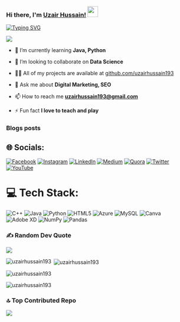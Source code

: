 ### Hi there, I'm [Uzair Hussain!](https://www.instagram.com/uzair.hussain1) <img src="https://github.com/TheDudeThatCode/TheDudeThatCode/blob/master/Assets/wave.gif" width="29px">

[![Typing SVG](https://readme-typing-svg.herokuapp.com?color=FFFFFF&lines=Software+Engineer;Digital+Marketer;Self-taught+Programmer;Always+Learning+new+techonologies)](https://git.io/typing-svg)

![](https://komarev.com/ghpvc/?username=uzairhussain193&color=blueviolet&label=Profile+Views)
<br />


- 🌱 I’m currently learning **Java, Python**

- 👯 I’m looking to collaborate on **Data Science**

- 👨‍💻 All of my projects are available at [github.com/uzairhussain193](github.com/uzairhussain193)

- 💬 Ask me about **Digital Marketing, SEO**

- 📫 How to reach me **uzairhussain193@gmail.com**

- ⚡ Fun fact **I love to teach and play**

### Blogs posts
<!-- BLOG-POST-LIST:START -->
<!-- BLOG-POST-LIST:END -->

## 🌐 Socials:
[![Facebook](https://img.shields.io/badge/Facebook-%231877F2.svg?logo=Facebook&logoColor=white)](https://facebook.com/uzairhussain19) [![Instagram](https://img.shields.io/badge/Instagram-%23E4405F.svg?logo=Instagram&logoColor=white)](https://instagram.com/uzair.hussain19) [![LinkedIn](https://img.shields.io/badge/LinkedIn-%230077B5.svg?logo=linkedin&logoColor=white)](https://linkedin.com/in/uzairhussain19) [![Medium](https://img.shields.io/badge/Medium-12100E?logo=medium&logoColor=white)](https://medium.com/@uzairhussain193) [![Quora](https://img.shields.io/badge/Quora-%23B92B27.svg?logo=Quora&logoColor=white)](https://quora.com/profile/Uzair-Hussain-139) [![Twitter](https://img.shields.io/badge/Twitter-%231DA1F2.svg?logo=Twitter&logoColor=white)](https://twitter.com/uzairhussain193) [![YouTube](https://img.shields.io/badge/YouTube-%23FF0000.svg?logo=YouTube&logoColor=white)](https://youtube.com/@uzair_hussain) 

# 💻 Tech Stack:
![C++](https://img.shields.io/badge/c++-%2300599C.svg?style=for-the-badge&logo=c%2B%2B&logoColor=white) ![Java](https://img.shields.io/badge/java-%23ED8B00.svg?style=for-the-badge&logo=java&logoColor=white) ![Python](https://img.shields.io/badge/python-3670A0?style=for-the-badge&logo=python&logoColor=ffdd54) ![HTML5](https://img.shields.io/badge/html5-%23E34F26.svg?style=for-the-badge&logo=html5&logoColor=white) ![Azure](https://img.shields.io/badge/azure-%230072C6.svg?style=for-the-badge&logo=azure-devops&logoColor=white) ![MySQL](https://img.shields.io/badge/mysql-%2300f.svg?style=for-the-badge&logo=mysql&logoColor=white) ![Canva](https://img.shields.io/badge/Canva-%2300C4CC.svg?style=for-the-badge&logo=Canva&logoColor=white) ![Adobe XD](https://img.shields.io/badge/Adobe%20XD-470137?style=for-the-badge&logo=Adobe%20XD&logoColor=#FF61F6) ![NumPy](https://img.shields.io/badge/numpy-%23013243.svg?style=for-the-badge&logo=numpy&logoColor=white) ![Pandas](https://img.shields.io/badge/pandas-%23150458.svg?style=for-the-badge&logo=pandas&logoColor=white)

### ✍️ Random Dev Quote
![](https://quotes-github-readme.vercel.app/api?type=horizontal&theme=radical)

<p><img align="left" src="https://github-readme-stats.vercel.app/api/top-langs?username=uzairhussain193&show_icons=true&locale=en&layout=compact" alt="uzairhussain193" /></p>

<p>&nbsp;<img align="center" src="https://github-readme-stats.vercel.app/api?username=uzairhussain193&show_icons=true&locale=en" alt="uzairhussain193" /></p>

<p><img align="center" src="https://github-readme-streak-stats.herokuapp.com/?user=uzairhussain193&" alt="uzairhussain193" /></p>

<p><img align="center" src="/github-wrapped.png&" alt="uzairhussain193" /></p>


<!--- [![An image of @uzairhussain193's Holopin badges, which is a link to view their full Holopin profile](https://holopin.me/uzairhussain193)](https://holopin.io/@uzairhussain193) --->

### 🔝 Top Contributed Repo
![](https://github-contributor-stats.vercel.app/api?username=uzairhussain193&limit=5&theme=dark&combine_all_yearly_contributions=true)
